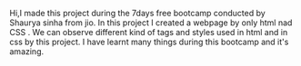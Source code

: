 Hi,I made this project during the 7days free bootcamp conducted by Shaurya sinha from jio.
In this project I created a webpage by only html nad CSS .
We can observe different kind of tags and styles used in html and in css by this project.
I have learnt many things during this bootcamp and it's amazing.
